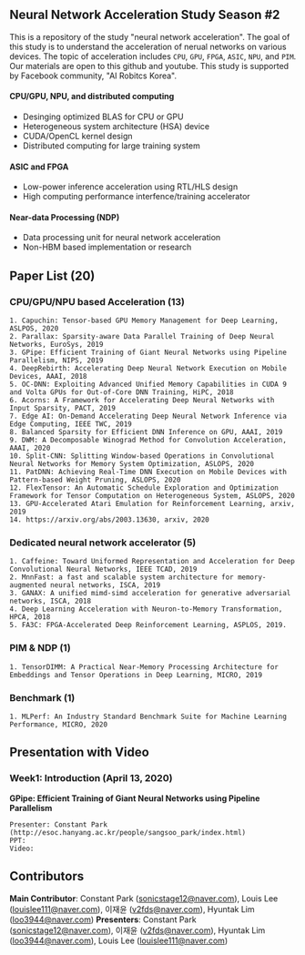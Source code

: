 ## Neural Network Acceleration Study Season #2
This is a repository of the study "neural network acceleration". The goal of this study is to understand the acceleration of nerual networks on various devices. The topic of acceleration includes `CPU`, `GPU`, `FPGA`, `ASIC`, `NPU`, and `PIM`. Our materials are open to this github and youtube. This study is supported by Facebook community, "AI Robitcs Korea".

#### CPU/GPU, NPU, and distributed computing
- Desinging optimized BLAS for CPU or GPU
- Heterogeneous system architecture (HSA) device
- CUDA/OpenCL kernel design
- Distributed computing for large training system

#### ASIC and FPGA
- Low-power inference acceleration using RTL/HLS design
- High computing performance interfence/training accelerator

#### Near-data Processing (NDP)
- Data processing unit for neural network acceleration
- Non-HBM based implementation or research

## Paper List (20)
### CPU/GPU/NPU based Acceleration (13)
	1. Capuchin: Tensor-based GPU Memory Management for Deep Learning, ASLPOS, 2020
	2. Parallax: Sparsity-aware Data Parallel Training of Deep Neural Networks, EuroSys, 2019
	3. GPipe: Efficient Training of Giant Neural Networks using Pipeline Parallelism, NIPS, 2019
	4. DeepRebirth: Accelerating Deep Neural Network Execution on Mobile Devices, AAAI, 2018
	5. OC-DNN: Exploiting Advanced Unified Memory Capabilities in CUDA 9 and Volta GPUs for Out-of-Core DNN Training, HiPC, 2018
	6. Acorns: A Framework for Accelerating Deep Neural Networks with Input Sparsity, PACT, 2019
	7. Edge AI: On-Demand Accelerating Deep Neural Network Inference via Edge Computing, IEEE TWC, 2019
	8. Balanced Sparsity for Efficient DNN Inference on GPU, AAAI, 2019
	9. DWM: A Decomposable Winograd Method for Convolution Acceleration, AAAI, 2020
	10. Split-CNN: Splitting Window-based Operations in Convolutional Neural Networks for Memory System Optimization, ASLOPS, 2020
	11. PatDNN: Achieving Real-Time DNN Execution on Mobile Devices with Pattern-based Weight Pruning, ASLOPS, 2020
	12. FlexTensor: An Automatic Schedule Exploration and Optimization Framework for Tensor Computation on Heterogeneous System, ASLOPS, 2020
	13. GPU-Accelerated Atari Emulation for Reinforcement Learning, arxiv, 2019 
	14. https://arxiv.org/abs/2003.13630, arxiv, 2020

### Dedicated neural network accelerator (5)
	1. Caffeine: Toward Uniformed Representation and Acceleration for Deep Convolutional Neural Networks, IEEE TCAD, 2019
	2. MnnFast: a fast and scalable system architecture for memory-augmented neural networks, ISCA, 2019
	3. GANAX: A unified mimd-simd acceleration for generative adversarial networks, ISCA, 2018
	4. Deep Learning Acceleration with Neuron-to-Memory Transformation, HPCA, 2018
	5. FA3C: FPGA-Accelerated Deep Reinforcement Learning, ASPLOS, 2019.

### PIM & NDP (1)
	1. TensorDIMM: A Practical Near-Memory Processing Architecture for Embeddings and Tensor Operations in Deep Learning, MICRO, 2019

### Benchmark (1)
	1. MLPerf: An Industry Standard Benchmark Suite for Machine Learning Performance, MICRO, 2020
	
## Presentation with Video
### Week1: Introduction (April 13, 2020)
**GPipe: Efficient Training of Giant Neural Networks using Pipeline Parallelism**

	Presenter: Constant Park (http://esoc.hanyang.ac.kr/people/sangsoo_park/index.html)  
	PPT: 
	Video: 


## Contributors
**Main Contributor**: Constant Park (sonicstage12@naver.com), Louis Lee (louislee111@naver.com), 이재윤 (v2fds@naver.com), Hyuntak Lim (loo3944@naver.com)
**Presenters**: Constant Park (sonicstage12@naver.com), 이재윤 (v2fds@naver.com), Hyuntak Lim (loo3944@naver.com), Louis Lee (louislee111@naver.com)
